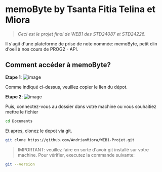 # memoByte by Tsanta Fitia Telina et Miora
> *Ceci est le projet final de WEB1 des STD24087 et STD24226.*

Il s'agit d'une plateforme de prise de note nommée: memoByte, petit clin d'oeil à nos cours de PROG2 - API.

## Comment accéder à memoByte?
**Etape 1**:
![image](https://github.com/user-attachments/assets/c7cb73e7-7b54-4d7c-8697-ce3e9e51232e)

 Comme indiqué ci-dessus, veuillez copier le lien du dépot.

**Etape 2**:
![image](https://github.com/user-attachments/assets/0af6a39d-2511-4e83-98b8-d1bc5c879960)

 Puis, connectez-vous au dossier dans votre machine ou vous souhaitiez mettre le fichier

``` bash
cd Documents
```

 Et apres, clonez le depot via git.

```bash
git clone https://github.com/AndrianMiora/WEB1-Projet.git
```

> IMPORTANT: veuillez faire en sorte d'avoir git installé sur votre machine. Pour vérifier, executez la commande suivante: 

```bash
git --version
```
